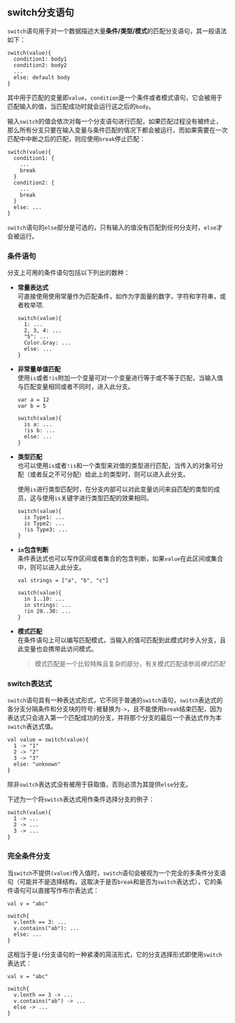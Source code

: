 ## switch分支语句

`switch`语句用于对一个数据描述大量**条件/类型/模式**的匹配分支语句，其一般语法如下：

```ecs
switch(value){
  condition1: body1
  condition2: body2
  ...
  else: default body
}
```

其中用于匹配的变量即`value`，`condition`是一个条件或者模式语句，它会被用于匹配输入的值，当匹配成功时就会运行这之后的`body`。

输入`switch`的值会依次对每一个分支语句进行匹配，如果匹配过程没有被终止，那么所有分支只要在输入变量与条件匹配的情况下都会被运行，而如果需要在一次匹配中中断之后的匹配，则应使用`break`停止匹配：

```ecs
switch(value){
  condition1: {
    ...
    break
  }
  condition2: {
    ...
    break
  }
  else: ...
}
```

`switch`语句的`else`部分是可选的，只有输入的值没有匹配到任何分支时，`else`才会被运行。

### 条件语句

分支上可用的条件语句包括以下列出的数种：

- **常量表达式**  
  可直接使用使用常量作为匹配条件，如作为字面量的数字，字符和字符串，或者枚举项.
  ```ecs
  switch(value){
    1: ...
    2, 3, 4: ...
    "5": ...
    Color.Gray: ...
    else: ...
  }
  ```
  
- **非常量单值匹配**  
  使用`is`或者`!is`附加一个变量可对一个变量进行等于或不等于匹配，当输入值与匹配变量相同或者不同时，进入此分支。
  ```ecs
  var a = 12
  var b = 5
  
  switch(value){
    is a: ...
    !is b: ...
    else: ...
  }
  ```

- **类型匹配**  
  也可以使用`is`或者`!is`和一个类型来对值的类型进行匹配，当传入的对象可分配（或者反之不可分配）给此上的类型时，则可以进入此分支。

  使用`is`进行类型匹配时，在分支内部可以对此变量访问来自匹配的类型的成员，这与使用`is`关键字进行类型匹配的效果相同。
  ```ecs
  switch(value){
    is Type1: ...
    is Type2: ...
    !is Type3: ...
  }
  ```
  
- **`in`包含判断**  
  条件表达式也可以写作区间或者集合的包含判断，如果`value`在此区间或集合中，则可以进入此分支。
  ```ecs
  val strings = ["a", "b", "c"]
  
  switch(value){
    in 1..10: ...
    in strings: ...
    !in 20..30: ...
  }
  ```

- **模式匹配**  
  在条件语句上可以编写匹配模式，当输入的值可匹配到此模式时步入分支，且此变量也会携带此访问模式。
  > 模式匹配是一个比较特殊且复杂的部分，有关模式匹配请参阅*模式匹配*
  
### switch表达式

`switch`语句具有一种表达式形式，它不同于普通的`switch`语句，`switch`表达式的各分支分隔条件和分支块的符号`:`被替换为`->`，且不能使用`break`结束匹配，因为表达式只会进入第一个匹配成功的分支，并将那个分支的最后一个表达式作为本`switch`表达式值。

```ecs
val value = switch(value){
  1 -> "1"
  2 -> "2"
  3 -> "3"
  else: "unknown"
}
```

除非`switch`表达式没有被用于获取值，否则必须为其提供`else`分支。

下述为一个将`switch`表达式用作条件选择分支的例子：

```ecs
switch(value){
  1 -> ...
  2 -> ...
  3 -> ...
}
```

### 完全条件分支

当`switch`不提供`(value)`传入值时，`switch`语句会被视为一个完全的多条件分支语句（可能并不是选择结构，这取决于是否`break`和是否为`switch`表达式），它的条件语句可以直接写作布尔表达式：

```ecs
val v = "abc"

switch{
  v.lenth == 3: ...
  v.contains("ab"): ...
  else: ...
}
```

这相当于是`if`分支语句的一种紧凑的简洁形式，它的分支选择形式即使用`switch`表达式：

```ecs
val v = "abc"

switch{
  v.lenth == 3 -> ...
  v.contains("ab") -> ...
  else -> ...
}
```
